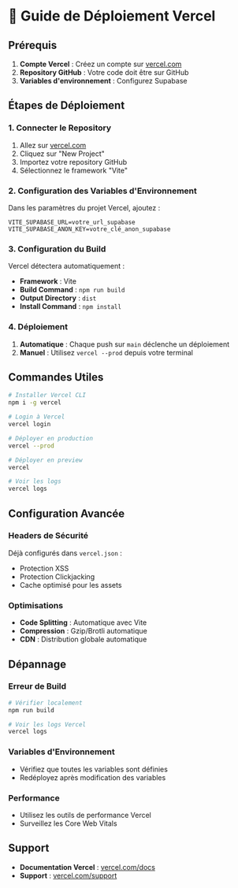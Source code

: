 # 🚀 Guide de Déploiement Vercel

## Prérequis

1. **Compte Vercel** : Créez un compte sur [vercel.com](https://vercel.com)
2. **Repository GitHub** : Votre code doit être sur GitHub
3. **Variables d'environnement** : Configurez Supabase

## Étapes de Déploiement

### 1. Connecter le Repository

1. Allez sur [vercel.com](https://vercel.com)
2. Cliquez sur "New Project"
3. Importez votre repository GitHub
4. Sélectionnez le framework "Vite"

### 2. Configuration des Variables d'Environnement

Dans les paramètres du projet Vercel, ajoutez :

```env
VITE_SUPABASE_URL=votre_url_supabase
VITE_SUPABASE_ANON_KEY=votre_clé_anon_supabase
```

### 3. Configuration du Build

Vercel détectera automatiquement :
- **Framework** : Vite
- **Build Command** : `npm run build`
- **Output Directory** : `dist`
- **Install Command** : `npm install`

### 4. Déploiement

1. **Automatique** : Chaque push sur `main` déclenche un déploiement
2. **Manuel** : Utilisez `vercel --prod` depuis votre terminal

## Commandes Utiles

```bash
# Installer Vercel CLI
npm i -g vercel

# Login à Vercel
vercel login

# Déployer en production
vercel --prod

# Déployer en preview
vercel

# Voir les logs
vercel logs
```

## Configuration Avancée

### Headers de Sécurité
Déjà configurés dans `vercel.json` :
- Protection XSS
- Protection Clickjacking
- Cache optimisé pour les assets

### Optimisations
- **Code Splitting** : Automatique avec Vite
- **Compression** : Gzip/Brotli automatique
- **CDN** : Distribution globale automatique

## Dépannage

### Erreur de Build
```bash
# Vérifier localement
npm run build

# Voir les logs Vercel
vercel logs
```

### Variables d'Environnement
- Vérifiez que toutes les variables sont définies
- Redéployez après modification des variables

### Performance
- Utilisez les outils de performance Vercel
- Surveillez les Core Web Vitals

## Support

- **Documentation Vercel** : [vercel.com/docs](https://vercel.com/docs)
- **Support** : [vercel.com/support](https://vercel.com/support) 